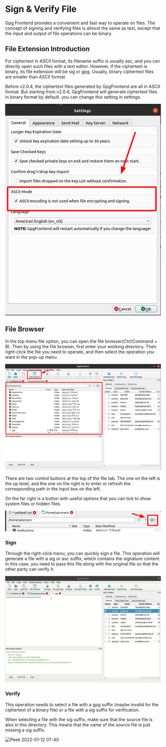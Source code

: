 # Sign & Verify File

Gpg Frontend provides a convenient and fast way to operate on files. The concept
of signing and verifying files is almost the same as text, except that the input
and output of file operations can be binary.

## File Extension Introduction

For ciphertext in ASCII format, its filename suffix is usually asc, and you can
directly open such files with a text editor. However, if the ciphertext is
binary, its file extension will be sig or gpg. Usually, binary ciphertext files
are smaller than ASCII format.

Before v2.0.4, the ciphertext files generated by GpgFrontend are all in ASCII
format. But starting from v2.0.4, GpgFrontend will generate ciphertext files in
binary format by default. you can change this setting in settings.

![image-20220112073548736](_media/encrypt-decrypt-file/image-20220112073548736.png)

## File Browser

In the top menu file option, you can open the file browser(Ctrl/Command + B).
Then by using the file browser, first enter your working directory. Then
right-click the file you need to operate, and then select the operation you want
in the pop-up menu.

![image-20220112072034647](_media/encrypt-decrypt-file/image-20220112072034647.png)

There are two control buttons at the top of the file tab. The one on the left is
the up level, and the one on the right is to enter or refresh the corresponding
path in the input box on the left.

On the far right is a button with useful options that you can tick to show
system files or hidden files.

![image-20220112072335503](_media/encrypt-decrypt-file/image-20220112072335503.png)

### Sign

Through the right-click menu, you can quickly sign a file. This operation will
generate a file with a sig or asc suffix, which contains the signature content.
In this case, you need to pass this file along with the original file so that
the other party can verify it.

![Peek 2022-01-12 07-39](_media/sign-verify-file/Peek-2022-01-12-07-39.gif)

### Verify

This operation needs to select a file with a gpg suffix (maybe invalid for the
ciphertext of a binary file) or a file with a sig suffix for verification.

When selecting a file with the sig suffix, make sure that the source file is
also in this directory. This means that the name of the source file is just
missing a sig suffix.

![Peek 2022-01-12 07-40](_media/sign-verify-file/Peek-2022-01-12-07-40.gif)